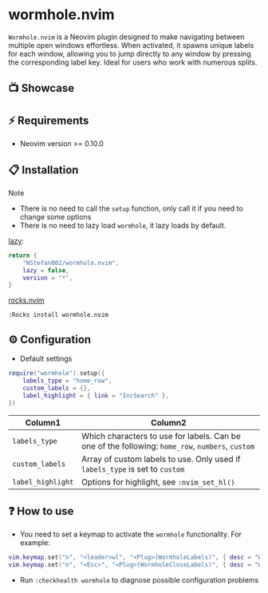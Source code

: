 # wormhole.nvim

`Wormhole.nvim` is a Neovim plugin designed to make navigating between multiple
open windows effortless. When activated, it spawns unique labels for each
window, allowing you to jump directly to any window by pressing the
corresponding label key. Ideal for users who work with numerous splits.

## 📺 Showcase

## ⚡️ Requirements

- Neovim version >= 0.10.0

## 📋 Installation

> [!NOTE]
>
> - There is no need to call the `setup` function, only call it if you need to change some options
> - There is no need to lazy load `wormhole`, it lazy loads by default.

[lazy](https://github.com/folke/lazy.nvim):

```lua
return {
    "NStefan002/wormhole.nvim",
    lazy = false,
    version = "*",
}
```

[rocks.nvim](https://github.com/nvim-neorocks/rocks.nvim)

`:Rocks install wormhole.nvim`

## ⚙️ Configuration

- Default settings

```lua
require("wormhole").setup({
    labels_type = "home_row",
    custom_labels = {},
    label_highlight = { link = "IncSearch" },
})
```

| Column1 | Column2 |
| -------------- | --------------- |
| `labels_type` | Which characters to use for labels. Can be one of the following: `home_row`, `numbers`, `custom` |
| `custom_labels` | Array of custom labels to use. Only used if `labels_type` is set to `custom` |
| `label_highlight` | Options for highlight, see `:nvim_set_hl()` |

## ❓ How to use

- You need to set a keymap to activate the `wormhole` functionality. For example:

```lua
vim.keymap.set("n", "<leader>wl", "<Plug>(WormholeLabels)", { desc = "Wormhole Labels" })
vim.keymap.set("n", "<Esc>", "<Plug>(WormholeCloseLabels)", { desc = "Wormhole Close Labels" })
```

- Run `:checkhealth wormhole` to diagnose possible configuration problems
